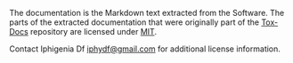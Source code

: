 The documentation is the Markdown text extracted from the Software. The parts
of the extracted documentation that were originally part of the
[Tox-Docs](https://github.com/Tox-Docs/Text/commit/8f77b8a7c935871eea48cc5abeef26dfa42a108a)
repository are licensed under [MIT](licenses/mit.md).

Contact Iphigenia Df <iphydf@gmail.com> for additional license information.
